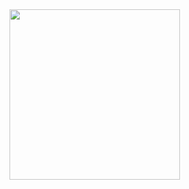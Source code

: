 
<img src="https://github.com/user-attachments/assets/803b0532-eed0-46bd-b47c-ad801abe380e" height="300">
